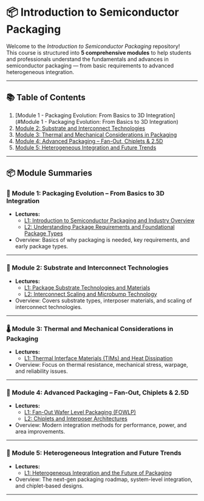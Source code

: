 # 📦 Introduction to Semiconductor Packaging

Welcome to the *Introduction to Semiconductor Packaging* repository!  
This course is structured into **5 comprehensive modules** to help students and professionals understand the fundamentals and advances in semiconductor packaging — from basic requirements to advanced heterogeneous integration.

---

## 📚 Table of Contents

1. [Module 1 - Packaging Evolution: From Basics to 3D Integration](#Module 1 - Packaging Evolution: From Basics to 3D Integration)
2. [Module 2: Substrate and Interconnect Technologies](#module-2-substrate-and-interconnect-technologies)
3. [Module 3: Thermal and Mechanical Considerations in Packaging](#module-3-thermal-and-mechanical-considerations-in-packaging)
4. [Module 4: Advanced Packaging – Fan-Out, Chiplets & 2.5D](#module-4-advanced-packaging--fan-out-chiplets--25d)
5. [Module 5: Heterogeneous Integration and Future Trends](#module-5-heterogeneous-integration-and-future-trends)

---

## 📦 Module Summaries

### 🧱 Module 1: Packaging Evolution – From Basics to 3D Integration
- **Lectures:** 
  - [L1: Introduction to Semiconductor Packaging and Industry Overview](./Module%201%20-%20Packaging%20Evolution%20From%20Basics%20to%203D%20Integration/L1%20-%20Introduction%20To%20Semiconductor%20Packaging%20And%20Industry%20Overview)
  - [L2: Understanding Package Requirements and Foundational Package Types](./Module%201%20-%20Packaging%20Evolution%20From%20Basics%20to%203D%20Integration/L2%20-%20Understanding%20Package%20Requirements%20And%20Foundational%20Package%20Types)
- Overview: Basics of why packaging is needed, key requirements, and early package types.

---

### 🧩 Module 2: Substrate and Interconnect Technologies
- **Lectures:**
  - [L1: Package Substrate Technologies and Materials](./Module%202%20-%20Substrate%20and%20Interconnect%20Technologies/L1%20-%20Package%20Substrate%20Technologies%20and%20Materials)
  - [L2: Interconnect Scaling and Microbump Technology](./Module%202%20-%20Substrate%20and%20Interconnect%20Technologies/L2%20-%20Interconnect%20Scaling%20and%20Microbump%20Technology)
- Overview: Covers substrate types, interposer materials, and scaling of interconnect technologies.

---

### 🌡️ Module 3: Thermal and Mechanical Considerations in Packaging
- **Lectures:**
  - [L1: Thermal Interface Materials (TIMs) and Heat Dissipation](./Module%203%20-%20Thermal%20and%20Mechanical%20Considerations/L1%20-%20Thermal%20Interface%20Materials%20and%20Heat%20Dissipation)
- Overview: Focus on thermal resistance, mechanical stress, warpage, and reliability issues.

---

### 🚀 Module 4: Advanced Packaging – Fan-Out, Chiplets & 2.5D
- **Lectures:**
  - [L1: Fan-Out Wafer Level Packaging (FOWLP)](./Module%204%20-%20Advanced%20Packaging/L1%20-%20Fan-Out%20Wafer%20Level%20Packaging)
  - [L2: Chiplets and Interposer Architectures](./Module%204%20-%20Advanced%20Packaging/L2%20-%20Chiplets%20and%20Interposer%20Architectures)
- Overview: Modern integration methods for performance, power, and area improvements.

---

### 🧠 Module 5: Heterogeneous Integration and Future Trends
- **Lectures:**
  - [L1: Heterogeneous Integration and the Future of Packaging](./Module%205%20-%20Heterogeneous%20Integration/L1%20-%20Heterogeneous%20Integration%20and%20Future%20Trends)
- Overview: The next-gen packaging roadmap, system-level integration, and chiplet-based designs.

---


